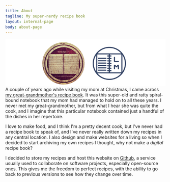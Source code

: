 ```yaml
---
title: About
tagline: My super-nerdy recipe book
layout: internal-page
body: about-page
---
```


![Old recipe book with new](/img/recipe-book.png)
A couple of years ago while visiting my mom at Christmas, I came across <a href="http://instagram.com/p/NXSfZMmebz/" target="_blank">my great-grandmother's recipe book</a>. It was this super-old and ratty spiral-bound notebook that my mom had managed to hold on to all these years. I never met my great-grandmother, but from what I hear she was quite the cook, and I imagine that this particular notebook contained just a handful of the dishes in her repertoire.

I love to make food, and I think I'm a pretty decent cook, but I've never had a recipe book to speak of, and I've never really written down my recipes in any central location. I also design and make websites for a living so when I decided to start archiving my own recipes I thought, why not make a _digital_ recipe book?

I decided to store my recipes and host this website on [Github](http://www.github.io), a service usually used to collaborate on software projects, especially open-source ones. This gives me the freedom to perfect recipes, with the ability to go back to previous versions to see how they change over time.

